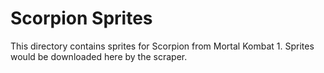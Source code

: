 # Scorpion Sprites

This directory contains sprites for Scorpion from Mortal Kombat 1.
Sprites would be downloaded here by the scraper.
